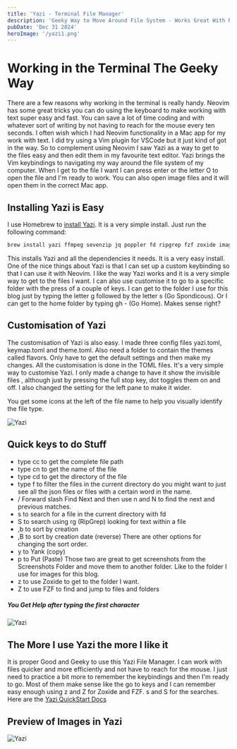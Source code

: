 ```yaml
---
title: 'Yazi - Terminal File Manager'
description: 'Geeky Way to Move Around File System - Works Great With Neovim'
pubDate: 'Dec 31 2024'
heroImage: '/yazi1.png'
---
```


# Working in the Terminal The Geeky Way

There are a few reasons why working in the terminal is really handy. Neovim has some great tricks you can do using the keyboard to make working with text super easy and fast. You can save a lot of time coding and with whatever sort of writing by not having to reach for the mouse every ten seconds. I often wish which I had Neovim functionality in a Mac app for my work with text. I did try using a Vim plugin for VSCode but it just kind of got in the way. So to complement using Neovim I saw Yazi as a way to get to the files easy and then edit them in my favourite text editor. Yazi brings the Vim keybindings to navigating my way around the file system of my computer. When I get to the file I want I can press enter or the letter O to open the file and I'm ready to work. You can also open image files and it will open them in the correct Mac app.

## Installing Yazi is Easy

I use Homebrew to [install Yazi](https://yazi-rs.github.io/docs/installation). It is a very simple install. Just run the following command:

```zsh
brew install yazi ffmpeg sevenzip jq poppler fd ripgrep fzf zoxide imagemagick font-symbols-only-nerd-font
```

This installs Yazi and all the dependencies it needs. It is a very easy install. One of the nice things about Yazi is that I can set up a custom keybinding so that I can use it with Neovim. I like the way Yazi works and it is a very simple way to get to the files I want. I can also use customise it to go to a specific folder with the press of a couple of keys. I can get to the folder I use for this blog just by typing the letter g followed by the letter s (Go Spondicous). Or I can get to the home folder by typing gh - (Go Home). Makes sense right?

## Customisation of Yazi

The customisation of Yazi is also easy.  I made three config files yazi.toml, keymap.toml and theme.toml. Also need a folder to contain the themes called flavors. Only have to get the default settings and then make my changes. All the customisation is done in the TOML files. It's a very simple way to customise Yazi. I only made a change to have it show the invisible files , although just by pressing the full stop key, dot toggles them on and off. I also changed the setting for the left pane to make it wider. 

You get some icons at the left of the file name to help you visually identify the file type.

![Yazi](/yazi3.png)

## Quick keys to do Stuff

* type cc to get the complete file path
* type cn to get the name of the file
* type cd to get the directory of the file
* type f to filter the files in the current directory do you might want to just see all the json files or files with a certain word in the name.
* / Forward slash Find Next and then use n and N to find the next and previous matches.
* s to search for a file in the current directory with fd
* S to search using rg (RipGrep) looking for text within a file
* ,b to sort by creation
* ,B to sort by creation date (reverse)
There are other options for changing the sort order.
* y to Yank (copy)
* p to Put (Paste)
Those two are great to get screenshots from the Screenshots Folder and move them to another folder. Like to the folder I use for images for this blog.
* z to use Zoxide to get to the folder I want.
* Z to use FZF to find and jump to files and folders

##### You Get Help after typing the first character
![Yazi](/yazi4.png)

## The More I use Yazi the more I like it

It is proper Good and Geeky to use this Yazi File Manager. I can work with files quicker and more efficiently and not have to reach for the mouse. I just need to practice a bit more to remember the keybindings and then I'm ready to go. Most of them make sense like the go to keys and I can remember easy enough using z and Z for Zoxide and FZF. s and S for the searches. Here are the [Yazi QuickStart Docs](https://yazi-rs.github.io/docs/quick-start)

## Preview of Images in Yazi

![Yazi](/yazi2.png)